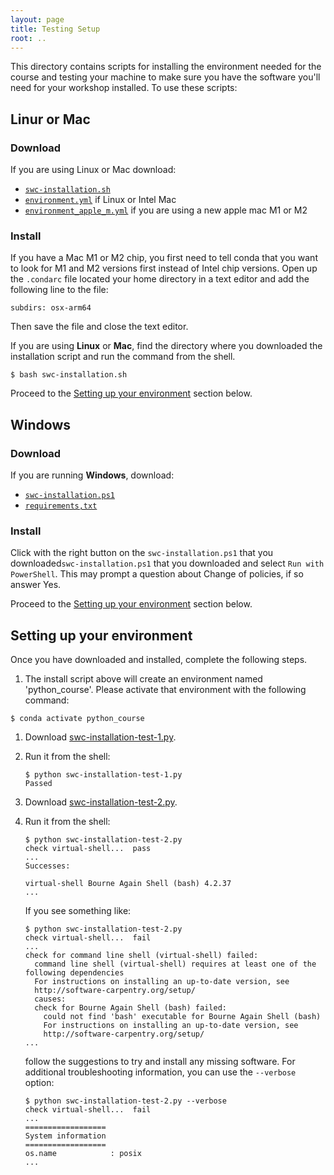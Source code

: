 ```yaml
---
layout: page
title: Testing Setup
root: ..
---
```


This directory contains scripts for installing the 
environment needed for the course and testing your machine to make sure
you have the software you'll need for your workshop installed.  To use
these scripts:

## Linur or Mac 
### Download
If you are using Linux or Mac download:
* [`swc-installation.sh`](swc-installation.sh)
* [`environment.yml`](environment.yml) if Linux or Intel Mac
* [`environment_apple_m.yml`](environment_apple_m.yml) if you are using a new apple mac M1 or M2

### Install
If you have a Mac M1 or M2 chip, you first need to tell conda that you want to look for M1 and M2
versions first instead of Intel chip versions. Open up the `.condarc` file located your home directory
in a text editor and add the following line to the file:
~~~
subdirs: osx-arm64
~~~
Then save the file and close the text editor.

If you are using **Linux** or **Mac**, find the directory where you downloaded the installation script
and run the command from the shell.
~~~
$ bash swc-installation.sh
~~~ 
Proceed to the [Setting up your environment](#setting-up-your-environment) section below.

## Windows
### Download 
If you are running **Windows**, download:
* [`swc-installation.ps1`](swc-installation.ps1)
* [`requirements,txt`](requirements.txt) 

### Install
Click with the right button on the `swc-installation.ps1` that you downloaded`swc-installation.ps1` that you downloaded and select `Run with PowerShell`. This may prompt a question about Change of policies, if so answer <key>Y</key>es.

Proceed to the [Setting up your environment](#setting-up-your-environment) section below.

    
## Setting up your environment
Once you have downloaded and installed, complete the following steps.
1.  The install script above will create an environment named 'python_course'. Please 
    activate that environment with the following command:
   ~~~
   $ conda activate python_course
   ~~~

1.  Download [swc-installation-test-1.py](swc-installation-test-1.py).

1.  Run it from the shell:

    ~~~
    $ python swc-installation-test-1.py
    Passed
    ~~~

1.  Download [swc-installation-test-2.py](swc-installation-test-2.py).

1.  Run it from the shell:

    ~~~
    $ python swc-installation-test-2.py
    check virtual-shell...  pass
    ...
    Successes:

    virtual-shell Bourne Again Shell (bash) 4.2.37
    ...
    ~~~

    If you see something like:

    ~~~
    $ python swc-installation-test-2.py
    check virtual-shell...  fail
    ...
    check for command line shell (virtual-shell) failed:
      command line shell (virtual-shell) requires at least one of the following dependencies
      For instructions on installing an up-to-date version, see
      http://software-carpentry.org/setup/
      causes:
      check for Bourne Again Shell (bash) failed:
        could not find 'bash' executable for Bourne Again Shell (bash)
        For instructions on installing an up-to-date version, see
        http://software-carpentry.org/setup/
    ...
    ~~~

    follow the suggestions to try and install any missing software.  For
    additional troubleshooting information, you can use the `--verbose`
    option:

    ~~~
    $ python swc-installation-test-2.py --verbose
    check virtual-shell...  fail
    ...
    ==================
    System information
    ==================
    os.name            : posix
    ...
    ~~~
